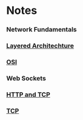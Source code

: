 # Notes

### Network Fundamentals

### [Layered Architechture](./network/layered-architechture.md)

### [OSI](./network/osi.md)

### Web Sockets

### [HTTP and TCP](websockets/http-tcp.md)

### [TCP](websockets/tcp.md)
